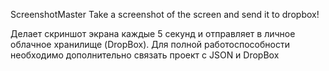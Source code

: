 ScreenshotMaster
Take a screenshot of the screen and send it to dropbox!

Делает скриншот экрана каждые 5 секунд и отправляет в личное облачное хранилище (DropBox).
Для полной работоспособности необходимо дополнительно связать проект c JSON и DropBox

